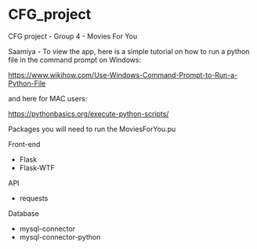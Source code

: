 # CFG_project
CFG project - Group 4 - Movies For You

Saamiya - To view the app, here is a simple tutorial on how to run a python file in the command prompt on Windows:

https://www.wikihow.com/Use-Windows-Command-Prompt-to-Run-a-Python-File

and here for MAC users:

https://pythonbasics.org/execute-python-scripts/

Packages you will need to run the MoviesForYou.pu

Front-end
- Flask 
- Flask-WTF

API
- requests

Database
- mysql-connector
- mysql-connector-python
